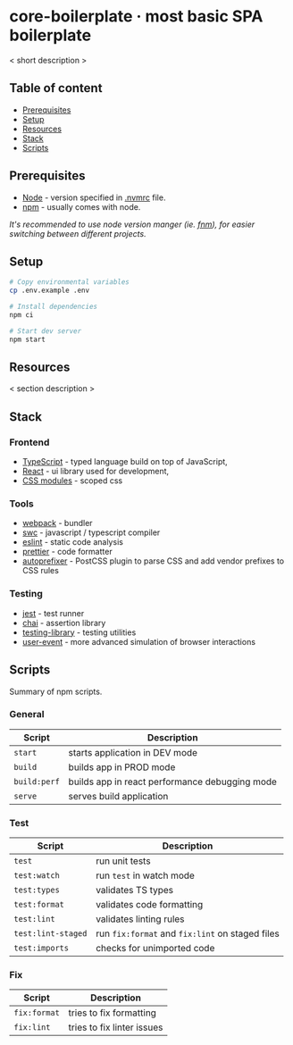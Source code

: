 # core-boilerplate &middot; most basic SPA boilerplate

< short description >

## Table of content

- [Prerequisites](#Prerequisites)
- [Setup](#Setup)
- [Resources](#Resources)
- [Stack](#Stack)
- [Scripts](#Scripts)

## Prerequisites

- [Node](https://nodejs.org/en/) - version specified in [.nvmrc](/.nvmrc) file.
- [npm](https://www.npmjs.com/) - usually comes with node.

_It's recommended to use node version manger (ie. [fnm](https://github.com/Schniz/fnm)), for easier switching between different projects._

## Setup

```sh
# Copy environmental variables
cp .env.example .env

# Install dependencies
npm ci

# Start dev server
npm start
```

## Resources

< section description >

## Stack

### Frontend

- [TypeScript](https://www.typescriptlang.org/) - typed language build on top of JavaScript,
- [React](https://reactjs.org/) - ui library used for development,
- [CSS modules](https://github.com/css-modules/css-modules) - scoped css

### Tools

- [webpack](https://webpack.js.org) - bundler
- [swc](https://swc.rs) - javascript / typescript compiler
- [eslint](https://eslint.org) - static code analysis
- [prettier](https://prettier.io) - code formatter
- [autoprefixer](https://github.com/postcss/autoprefixer) - PostCSS plugin to parse CSS and add vendor prefixes to CSS rules

### Testing

- [jest](https://jestjs.io/) - test runner
- [chai](https://github.com/chaijs/chai) - assertion library
- [testing-library](https://testing-library.com/docs/react-testing-library/intro) - testing utilities
- [user-event](https://testing-library.com/docs/ecosystem-user-event/) - more advanced simulation of browser interactions

## Scripts

Summary of npm scripts.

### General

| Script  | Description                    |
| ------- | ------------------------------ |
| `start` | starts application in DEV mode |
| `build` | builds app in PROD mode        |
| `build:perf` | builds app in react performance debugging mode |
| `serve` | serves build application        |

### Test

| Script             | Description                                     |
| ------------------ | ----------------------------------------------- |
| `test`             | run unit tests                                  |
| `test:watch`       | run `test` in watch mode                        |
| `test:types`       | validates TS types                              |
| `test:format`      | validates code formatting                       |
| `test:lint`        | validates linting rules                         |
| `test:lint-staged` | run `fix:format` and `fix:lint` on staged files |
| `test:imports`     | checks for unimported code                      |

### Fix

| Script       | Description                |
| ------------ | -------------------------- |
| `fix:format` | tries to fix formatting    |
| `fix:lint`   | tries to fix linter issues |

